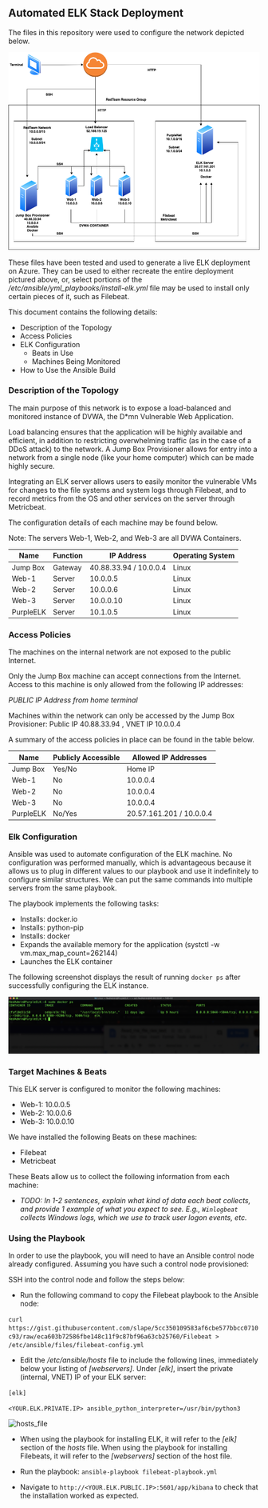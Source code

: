 

## Automated ELK Stack Deployment

The files in this repository were used to configure the network depicted below.


![ELK Diagram](https://github.com/blackrhinoceros/PennSecurity/blob/main/Diagrams/ELK2.png)


These files have been tested and used to generate a live ELK deployment on Azure. They can be used to either recreate the entire deployment pictured above, or, select portions of the _/etc/ansible/yml_playbooks/install-elk.yml_  file may be used to install only certain pieces of it, such as Filebeat.


This document contains the following details:
- Description of the Topology
- Access Policies
- ELK Configuration
  - Beats in Use
  - Machines Being Monitored
- How to Use the Ansible Build


### Description of the Topology

The main purpose of this network is to expose a load-balanced and monitored instance of DVWA, the D*mn Vulnerable Web Application.

Load balancing ensures that the application will be highly available and efficient, in addition to restricting overwhelming traffic (as in the case of a DDoS attack) to the network. A Jump Box Provisioner allows for entry into a network from a single node (like your home computer) which can be made highly secure.

Integrating an ELK server allows users to easily monitor the vulnerable VMs for changes to the file systems and system logs through Filebeat, and to record metrics from the OS and other services on the server through Metricbeat.

The configuration details of each machine may be found below.

Note: The servers Web-1, Web-2, and Web-3 are all DVWA Containers.

| Name          | Function | IP Address | Operating System |
|---------------|----------|---------------------------------|------------------|
| Jump Box      | Gateway  | 40.88.33.94 / 10.0.0.4   | Linux            |
| Web-1         | Server   | 10.0.0.5   | Linux            |
| Web-2         | Server   | 10.0.0.6   | Linux            |
| Web-3         | Server   | 10.0.0.10  | Linux            |
| PurpleELK     | Server   | 10.1.0.5   | Linux            |



### Access Policies

The machines on the internal network are not exposed to the public Internet. 

Only the Jump Box machine can accept connections from the Internet. Access to this machine is only allowed from the following IP addresses:

_PUBLIC IP Address from home terminal_

Machines within the network can only be accessed by the Jump Box Provisioner: Public IP 40.88.33.94 , VNET IP 10.0.0.4

A summary of the access policies in place can be found in the table below.

| Name       | Publicly Accessible | Allowed IP Addresses |
|------------|---------------------|----------------------------|
| Jump Box   | Yes/No              | Home IP              |
| Web-1      | No                  | 10.0.0.4             |
| Web-2      | No                  | 10.0.0.4             |
| Web-3      | No                  | 10.0.0.4             |
| PurpleELK  | No/Yes                  | 20.57.161.201 / 10.0.0.4             |



### Elk Configuration

Ansible was used to automate configuration of the ELK machine. No configuration was performed manually, which is advantageous because it allows us to plug in different values to our playbook and use it indefinitely to configure similar structures. We can put the same commands into multiple servers from the same playbook.

The playbook implements the following tasks:

* Installs: docker.io
* Installs: python-pip
* Installs: docker
* Expands the available memory for the application (systctl -w vm.max_map_count=262144)
* Launches the ELK container


The following screenshot displays the result of running `docker ps` after successfully configuring the ELK instance.

![docker_ps](https://github.com/blackrhinoceros/PennSecurity/blob/main/Images/sudo_docker_ps_screenshot.png)



### Target Machines & Beats
This ELK server is configured to monitor the following machines:

* Web-1: 10.0.0.5
* Web-2: 10.0.0.6
* Web-3: 10.0.0.10

We have installed the following Beats on these machines:

* Filebeat
* Metricbeat


These Beats allow us to collect the following information from each machine:
- _TODO: In 1-2 sentences, explain what kind of data each beat collects, and provide 1 example of what you expect to see. E.g., `Winlogbeat` collects Windows logs, which we use to track user logon events, etc._

### Using the Playbook
In order to use the playbook, you will need to have an Ansible control node already configured. Assuming you have such a control node provisioned: 

SSH into the control node and follow the steps below:
- Run the following command to copy the Filebeat playbook to the Ansible node: 

```curl https://gist.githubusercontent.com/slape/5cc350109583af6cbe577bbcc0710c93/raw/eca603b72586fbe148c11f9c87bf96a63cb25760/Filebeat > /etc/ansible/files/filebeat-config.yml ```

- Edit the _/etc/ansible/hosts_ file to include the following lines, immediately below your listing of _[webservers]_. Under _[elk]_, insert the private (internal, VNET) IP of your ELK server:

```[elk]```

```<YOUR.ELK.PRIVATE.IP> ansible_python_interpreter=/usr/bin/python3 ``` 

![hosts_file](https://github.com/blackrhinoceros/PennSecurity/blob/main/Images/hosts_file_screenshot.png)

* When using the playbook for installing ELK, it will refer to the _[elk]_ section of the _hosts_ file. When using the playbook for installing Filebeats, it will refer to the _[webservers]_ section of the host file.

* Run the playbook:
``` ansible-playbook filebeat-playbook.yml ```
* Navigate to ```http://<YOUR.ELK.PUBLIC.IP>:5601/app/kibana``` to check that the installation worked as expected.

